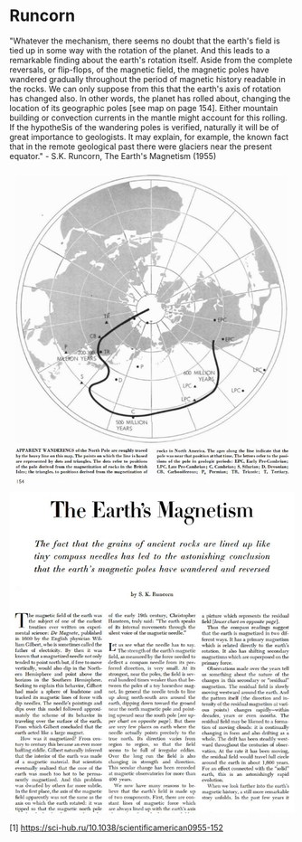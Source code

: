 # Runcorn

"Whatever the mechanism, there seems no doubt that the earth's field is tied up in some way with the rotation of the planet. And this leads to a remarkable finding about the earth's rotation itself. Aside from the complete reversals, or flip-flops, of the magnetic field, the magnetic poles have wandered gradually throughout the period of magnetic history readable in the rocks. We can only suppose from this that the earth's axis of rotation has changed also. In other words, the planet has rolled about, changing the location of its geographic poles [see map on page 154]. Either mountain building or convection currents in the mantle might account for this rolling. If the hypotheSis of the wandering poles is verified, naturally it will be of great importance to geologists. It may explain, for example, the known fact that in the remote geological past there were glaciers near the present equator." - S.K. Runcorn, The Earth's Magnetism (1955)

![](img/runcorn1.jpg)
![](img/runcorn2.jpg)

[1] https://sci-hub.ru/10.1038/scientificamerican0955-152